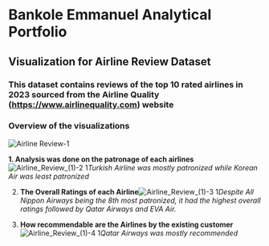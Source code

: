 # Bankole Emmanuel Analytical Portfolio

## Visualization for Airline Review Dataset
### This dataset contains reviews of the top 10 rated airlines in 2023 sourced from the Airline Quality (https://www.airlinequality.com) website

### Overview of the visualizations
![Airline Review-1](https://github.com/bankolemmnl/Power-BI-Projects/assets/81848843/88a37e1c-ad9d-49ff-aae6-8514f9668520)

**1. Analysis was done on the patronage of each airlines**![Airline_Review_(1)-2 1](https://github.com/bankolemmnl/Power-BI-Projects/assets/81848843/6a83ec5d-f668-4f7b-902b-dcb1473c2620)*Turkish Airline was mostly patronized while Korean Air was least patronized*

2. **The Overall Ratings of each Airline**![Airline_Review_(1)-3 1](https://github.com/bankolemmnl/Power-BI-Projects/assets/81848843/f6b7ba00-5a45-4e9e-9914-f99eddac1d86)*Despite All Nippon Airways being the 8th most patronized, it had the highest overall ratings followed by Qatar Airways and EVA Air.*

3. **How recommendable are the Airlines by the existing customer** ![Airline_Review_(1)-4 1](https://github.com/bankolemmnl/Power-BI-Projects/assets/81848843/435e85be-d774-4979-a92c-5142ddeb40f2)*Qatar Airways was mostly recommended*

